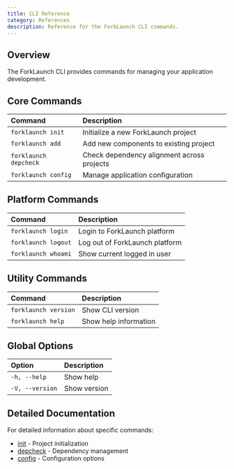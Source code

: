 ```yaml
---
title: CLI Reference
category: References
description: Reference for the ForkLaunch CLI commands.
---
```


## Overview

The ForkLaunch CLI provides commands for managing your application development.

## Core Commands

| Command | Description |
| :------ | :---------- |
| `forklaunch init` | Initialize a new ForkLaunch project |
| `forklaunch add` | Add new components to existing project |
| `forklaunch depcheck` | Check dependency alignment across projects |
| `forklaunch config` | Manage application configuration |

## Platform Commands

| Command | Description |
| :------ | :---------- |
| `forklaunch login` | Login to ForkLaunch platform |
| `forklaunch logout` | Log out of ForkLaunch platform |
| `forklaunch whoami` | Show current logged in user |

## Utility Commands

| Command | Description |
| :------ | :---------- |
| `forklaunch version` | Show CLI version |
| `forklaunch help` | Show help information |

## Global Options

| Option | Description |
| :----- | :---------- |
| `-h, --help` | Show help |
| `-V, --version` | Show version |

## Detailed Documentation

For detailed information about specific commands:
- [init](/docs/cli/init) - Project initialization
- [depcheck](/docs/cli/depcheck) - Dependency management
- [config](/docs/cli/config) - Configuration options
